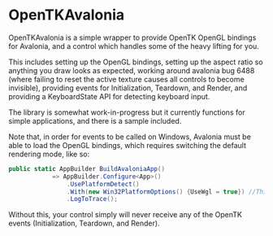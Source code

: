 # OpenTKAvalonia

OpenTKAvalonia is a simple wrapper to provide OpenTK OpenGL bindings for Avalonia, and a control which handles some of 
the heavy lifting for you.

This includes setting up the OpenGL bindings, setting up the aspect ratio so anything you draw looks as expected, 
working around avalonia bug 6488 (where failing to reset the active texture causes all controls to become invisible),
providing events for Initialization, Teardown, and Render, and providing a KeyboardState API for detecting keyboard input.

The library is somewhat work-in-progress but it currently functions for simple applications, and there is a sample included.

Note that, in order for events to be called on Windows, Avalonia must be able to load the OpenGL bindings, which requires 
switching the default rendering mode, like so:
```c#
public static AppBuilder BuildAvaloniaApp()
            => AppBuilder.Configure<App>()
                .UsePlatformDetect()
                .With(new Win32PlatformOptions() {UseWgl = true}) //This line is the important one.
                .LogToTrace();
```
Without this, your control simply will never receive any of the OpenTK events (Initialization, Teardown, and Render).